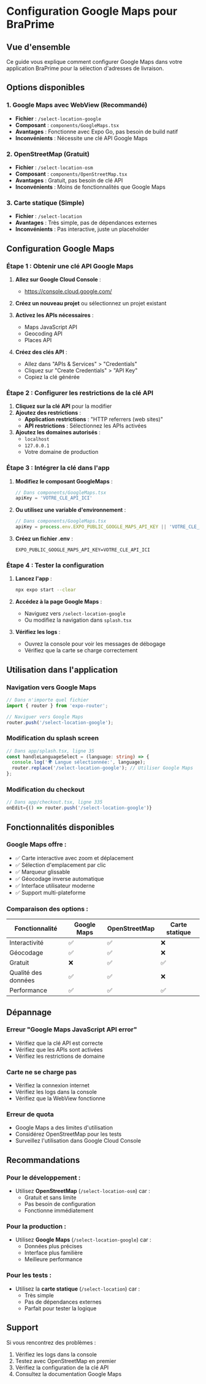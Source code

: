 # Configuration Google Maps pour BraPrime

## Vue d'ensemble

Ce guide vous explique comment configurer Google Maps dans votre application BraPrime pour la sélection d'adresses de livraison.

## Options disponibles

### 1. **Google Maps avec WebView** (Recommandé)
- **Fichier** : `/select-location-google`
- **Composant** : `components/GoogleMaps.tsx`
- **Avantages** : Fonctionne avec Expo Go, pas besoin de build natif
- **Inconvénients** : Nécessite une clé API Google Maps

### 2. **OpenStreetMap** (Gratuit)
- **Fichier** : `/select-location-osm`
- **Composant** : `components/OpenStreetMap.tsx`
- **Avantages** : Gratuit, pas besoin de clé API
- **Inconvénients** : Moins de fonctionnalités que Google Maps

### 3. **Carte statique** (Simple)
- **Fichier** : `/select-location`
- **Avantages** : Très simple, pas de dépendances externes
- **Inconvénients** : Pas interactive, juste un placeholder

## Configuration Google Maps

### Étape 1 : Obtenir une clé API Google Maps

1. **Allez sur Google Cloud Console** :
   - https://console.cloud.google.com/

2. **Créez un nouveau projet** ou sélectionnez un projet existant

3. **Activez les APIs nécessaires** :
   - Maps JavaScript API
   - Geocoding API
   - Places API

4. **Créez des clés API** :
   - Allez dans "APIs & Services" > "Credentials"
   - Cliquez sur "Create Credentials" > "API Key"
   - Copiez la clé générée

### Étape 2 : Configurer les restrictions de la clé API

1. **Cliquez sur la clé API** pour la modifier
2. **Ajoutez des restrictions** :
   - **Application restrictions** : "HTTP referrers (web sites)"
   - **API restrictions** : Sélectionnez les APIs activées
3. **Ajoutez les domaines autorisés** :
   - `localhost`
   - `127.0.0.1`
   - Votre domaine de production

### Étape 3 : Intégrer la clé dans l'app

1. **Modifiez le composant GoogleMaps** :
   ```typescript
   // Dans components/GoogleMaps.tsx
   apiKey = 'VOTRE_CLE_API_ICI'
   ```

2. **Ou utilisez une variable d'environnement** :
   ```typescript
   // Dans components/GoogleMaps.tsx
   apiKey = process.env.EXPO_PUBLIC_GOOGLE_MAPS_API_KEY || 'VOTRE_CLE_API_ICI'
   ```

3. **Créez un fichier .env** :
   ```env
   EXPO_PUBLIC_GOOGLE_MAPS_API_KEY=VOTRE_CLE_API_ICI
   ```

### Étape 4 : Tester la configuration

1. **Lancez l'app** :
   ```bash
   npx expo start --clear
   ```

2. **Accédez à la page Google Maps** :
   - Naviguez vers `/select-location-google`
   - Ou modifiez la navigation dans `splash.tsx`

3. **Vérifiez les logs** :
   - Ouvrez la console pour voir les messages de débogage
   - Vérifiez que la carte se charge correctement

## Utilisation dans l'application

### Navigation vers Google Maps

```typescript
// Dans n'importe quel fichier
import { router } from 'expo-router';

// Naviguer vers Google Maps
router.push('/select-location-google');
```

### Modification du splash screen

```typescript
// Dans app/splash.tsx, ligne 35
const handleLanguageSelect = (language: string) => {
  console.log('🌍 Langue sélectionnée:', language);
  router.replace('/select-location-google'); // Utiliser Google Maps
};
```

### Modification du checkout

```typescript
// Dans app/checkout.tsx, ligne 335
onEdit={() => router.push('/select-location-google')}
```

## Fonctionnalités disponibles

### Google Maps offre :
- ✅ Carte interactive avec zoom et déplacement
- ✅ Sélection d'emplacement par clic
- ✅ Marqueur glissable
- ✅ Géocodage inverse automatique
- ✅ Interface utilisateur moderne
- ✅ Support multi-plateforme

### Comparaison des options :

| Fonctionnalité | Google Maps | OpenStreetMap | Carte statique |
|----------------|-------------|---------------|----------------|
| Interactivité | ✅ | ✅ | ❌ |
| Géocodage | ✅ | ✅ | ❌ |
| Gratuit | ❌ | ✅ | ✅ |
| Qualité des données | ✅ | ✅ | ❌ |
| Performance | ✅ | ✅ | ✅ |

## Dépannage

### Erreur "Google Maps JavaScript API error"
- Vérifiez que la clé API est correcte
- Vérifiez que les APIs sont activées
- Vérifiez les restrictions de domaine

### Carte ne se charge pas
- Vérifiez la connexion internet
- Vérifiez les logs dans la console
- Vérifiez que la WebView fonctionne

### Erreur de quota
- Google Maps a des limites d'utilisation
- Considérez OpenStreetMap pour les tests
- Surveillez l'utilisation dans Google Cloud Console

## Recommandations

### Pour le développement :
- Utilisez **OpenStreetMap** (`/select-location-osm`) car :
  - Gratuit et sans limite
  - Pas besoin de configuration
  - Fonctionne immédiatement

### Pour la production :
- Utilisez **Google Maps** (`/select-location-google`) car :
  - Données plus précises
  - Interface plus familière
  - Meilleure performance

### Pour les tests :
- Utilisez la **carte statique** (`/select-location`) car :
  - Très simple
  - Pas de dépendances externes
  - Parfait pour tester la logique

## Support

Si vous rencontrez des problèmes :
1. Vérifiez les logs dans la console
2. Testez avec OpenStreetMap en premier
3. Vérifiez la configuration de la clé API
4. Consultez la documentation Google Maps 